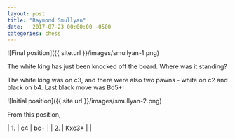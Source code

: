 ```yaml
---
layout: post
title: "Raymond Smullyan"
date:   2017-07-23 00:00:00 -0500
categories: chess
---
```


![Final position]({{ site.url }}/images/smullyan-1.png)

The white king has just been knocked off the board. Where was it standing?

<!--more-->

The white king was on c3, and there were also two pawns - white on c2 and black on b4. Last black move was Bd5+:

![Initial position]({{ site.url }}/images/smullyan-2.png)

From this position,

| 1. | c4    | bc+ |
| 2. | Kxc3+ |     |
    
